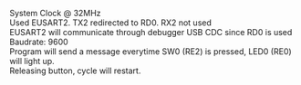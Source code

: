 System Clock @ 32MHz   
Used EUSART2. TX2 redirected to RD0. RX2 not used   
EUSART2 will communicate through debugger USB CDC since RD0 is used   
Baudrate: 9600   
Program will send a message everytime SW0 (RE2) is pressed, LED0 (RE0) will light up.   
Releasing button, cycle will restart.
